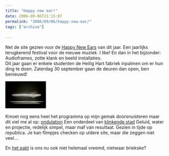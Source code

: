```yaml
---
title: "Happy new ear!"
date: 2006-09-06T21:15:07
permalink: "2006/09/06/happy-new-ear/"
tags: ["archive"]

---
```

Net de site gezien voor de [Happy New Ears](http://www.happynewears.be/ "http://www.happynewears.be") van dit jaar. Een jaarlijks terugkerend festival voor de nieuwe muziek. I like! En dan in het bijzonder: Audioframes, zotte klank en beeld installaties.  
Dit jaar gaan er enkele studenten de Heilig Hart fabriek inpalmen om er hun ding te doen. Zaterdag 30 september gaan de deuren dan open, ben benieuwd!

[![ondulation](/images/blog/2006/09/spine1.thumbnail.jpg)](/images/blog/2006/09/spine1.jpg "ondulation")

Kmoet nog eens heel het programma op mijn gemak doorsnuisteren maar dit viel me al op: [ondulation](http://www.ondulation.net/ "http://www.ondulation.net/") Een onderdeel van [klinkende stad](http://www.happynewears.be/klinkende-stad.php "http://www.happynewears.be/klinkende-stad.php") Geluid, water en projectie, redelijk simpel, maar maf van resultaat. Gezien in tijde op republica. Je kan filmpjes checken op uldere site, maar die zeggen niet veel…

En [het pakt](http://www.hetpakt.be/ "http://www.hetpakt.be/") is ons nu ook niet helemaal vreemd, nietwaar briekske?
